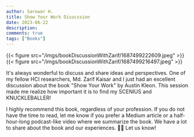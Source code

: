 ```yaml
---
author: Sarowar H.
title: Show Your Work Disucssion
date: 2023-06-22
description:
comments: true
tags: ["Books"]
---
```


{{< figure src="/imgs/bookDiscussionWithZarif/1687499222609.jpeg" >}}
{{< figure src="/imgs/bookDiscussionWithZarif/1687499216497.jpeg" >}}

It's always wonderful to discuss and share ideas and perspectives. One of my fellow HCI researchers, Md. Zarif Kaisar and I just had an excellent discussion about the book "Show Your Work" by Austin Kleon. This session made me realize how important it is to find my SCENIUS and KNUCKLEBALLER!

I highly recommend this book, regardless of your profession. If you do not have the time to read, let me know if you prefer a Medium article or a half-hour-long podcast-like video where we summarize the book. We have a lot to share about the book and our experiences. 🙌🏽
Let us know!
